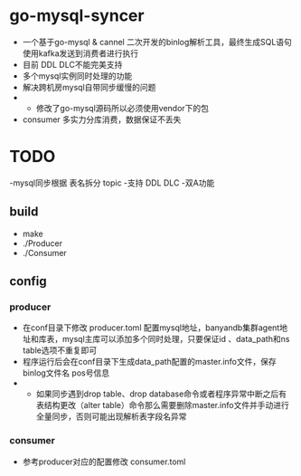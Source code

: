 # go-mysql-syncer
- 一个基于go-mysql & cannel 二次开发的binlog解析工具，最终生成SQL语句使用kafka发送到消费者进行执行
- 目前 DDL DLC不能完美支持
- 多个mysql实例同时处理的功能
- 解决跨机房mysql自带同步缓慢的问题
- * 修改了go-mysql源码所以必须使用vendor下的包
- consumer 多实力分库消费，数据保证不丢失


# TODO
-mysql同步根据 表名拆分 topic
-支持 DDL DLC
-双A功能


## build
- make
- ./Producer
- ./Consumer

## config
### producer
- 在conf目录下修改 producer.toml 配置mysql地址，banyandb集群agent地址和库表，mysql主库可以添加多个同时处理，只要保证id 、data_path和ns table选项不重复即可
- 程序运行后会在conf目录下生成data_path配置的master.info文件，保存binlog文件名 pos号信息 
- * 如果同步遇到drop table、drop database命令或者程序异常中断之后有表结构更改（alter table）命令那么需要删除master.info文件并手动进行全量同步，否则可能出现解析表字段名异常 

### consumer
- 参考producer对应的配置修改 consumer.toml
